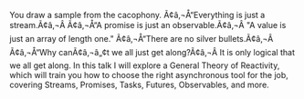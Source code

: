 You draw a sample from the cacophony. Ã¢â‚¬Å“Everything is just a stream.Ã¢â‚¬Â Ã¢â‚¬Å“A promise is just an observable.Ã¢â‚¬Â "A value is just an array of length one." Ã¢â‚¬Å“There are no silver bullets.Ã¢â‚¬Â Ã¢â‚¬Å“Why canÃ¢â‚¬â„¢t we all just get along?Ã¢â‚¬Â It is only logical that we all get along. In this talk I will explore a General Theory of Reactivity, which will train you how to choose the right asynchronous tool for the job, covering Streams, Promises, Tasks, Futures, Observables, and more.
